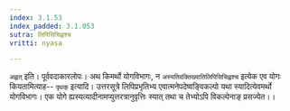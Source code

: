 ```yaml
---
index: 3.1.53
index_padded: 3.1.053
sutra: लिपिसिचिह्वश्च
vritti: nyasa

---
```

`अह्वत्` इति। पूर्ववदाकारलोपः। अथ किमर्थो योगविभागः, न `अस्यतिवक्तिख्यातिलिपिसिचिह्वश्च` इत्येक एव योगः कियतामित्याह-- `पृथक्` इत्यादि। उत्तरसूत्रे लिपिप्रभृतिभ्य एवात्मनेपदेष्वङ्विकल्पो यथा स्यादित्येवमर्थो योगविभागः। एक योगे ह्यस्यत्यादीनामप्युत्तरत्रानुवृत्तिः स्यात् तथा च तेभ्योऽपि विकल्पेनाङ् प्रसज्येत।।